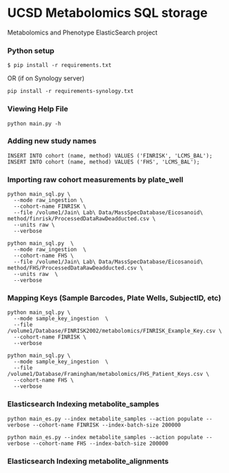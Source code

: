# UCSD Metabolomics SQL storage
Metabolomics and Phenotype ElasticSearch project

### Python setup
```
$ pip install -r requirements.txt
```
OR (if on Synology server)
```
pip install -r requirements-synology.txt
```

### Viewing Help File
```
python main.py -h
```

### Adding new study names
```
INSERT INTO cohort (name, method) VALUES ('FINRISK', 'LCMS_BAL');
INSERT INTO cohort (name, method) VALUES ('FHS', 'LCMS_BAL');
```

### Importing raw cohort measurements by plate_well
```
python main_sql.py \
  --mode raw_ingestion \
  --cohort-name FINRISK \
  --file /volume1/Jain\ Lab\ Data/MassSpecDatabase/Eicosanoid\ method/finrisk/ProcessedDataRawDeadducted.csv \
  --units raw \
  --verbose
```

```
python main_sql.py  \
  --mode raw_ingestion  \
  --cohort-name FHS \
  --file /volume1/Jain\ Lab\ Data/MassSpecDatabase/Eicosanoid\ method/FHS/ProcessedDataRawDeadducted.csv \
  --units raw  \
  --verbose
```

### Mapping Keys (Sample Barcodes, Plate Wells, SubjectID, etc)

```
python main_sql.py \
  --mode sample_key_ingestion  \
  --file /volume1/Database/FINRISK2002/metabolomics/FINRISK_Example_Key.csv \
  --cohort-name FINRISK \
  --verbose
```

```
python main_sql.py \
  --mode sample_key_ingestion  \
  --file /volume1/Database/Framingham/metabolomics/FHS_Patient_Keys.csv \
  --cohort-name FHS \
  --verbose
```

### Elasticsearch Indexing metabolite_samples

```
python main_es.py --index metabolite_samples --action populate --verbose --cohort-name FINRISK --index-batch-size 200000
```

```
python main_es.py --index metabolite_samples --action populate --verbose --cohort-name FHS --index-batch-size 200000
```

### Elasticsearch Indexing metabolite_alignments

